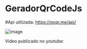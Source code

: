 # GeradorQrCodeJs

#Api utilizada: https://goqr.me/api/

![image](https://github.com/YagoCardoso/GeradorQrCodeJs/assets/48061155/bbd4842b-ff3a-44cf-81d0-3c20ce0c52e7)


Video publicado no youtube:
